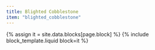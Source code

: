 ```yaml
---
title: Blighted Cobblestone
item: "blighted_cobblestone"
---
```


{% assign it = site.data.blocks[page.block] %}
{% include block_template.liquid block=it %}

